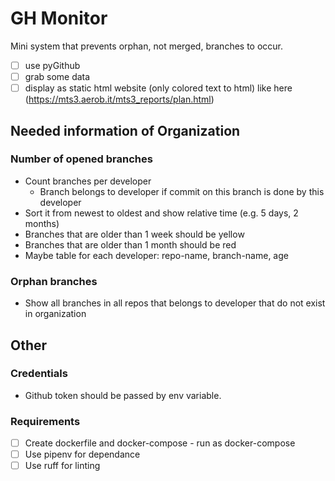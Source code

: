 # GH Monitor

Mini system that prevents orphan, not merged, branches to occur.

- [ ] use pyGithub
- [ ] grab some data
- [ ] display as static html website (only colored text to html)
    like here (https://mts3.aerob.it/mts3_reports/plan.html)

## Needed information of Organization

### Number of opened branches

- Count branches per developer
  - Branch belongs to developer if commit on this branch
      is done by this developer
- Sort it from newest to oldest and show relative time (e.g. 5 days, 2 months)
- Branches that are older than 1 week should be yellow
- Branches that are older than 1 month should be red
- Maybe table for each developer: repo-name, branch-name, age

### Orphan branches

- Show all branches in all repos that belongs to developer that do
    not exist in organization

## Other

### Credentials

- Github token should be passed by env variable.

### Requirements

- [ ] Create dockerfile and docker-compose - run as docker-compose
- [ ] Use pipenv for dependance
- [ ] Use ruff for linting
